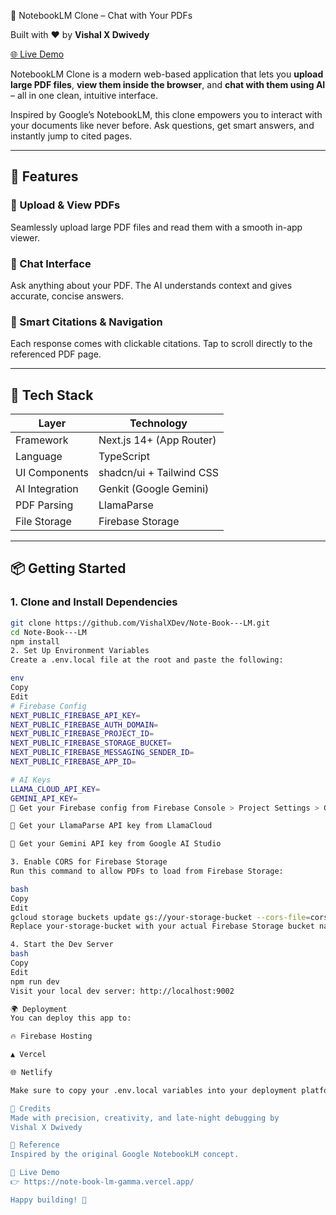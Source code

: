 📓 NotebookLM Clone – Chat with Your PDFs

Built with ❤️ by **Vishal X Dwivedy**

[🌐 Live Demo](https://note-book-lm-gamma.vercel.app/)

NotebookLM Clone is a modern web-based application that lets you **upload large PDF files**, **view them inside the browser**, and **chat with them using AI** – all in one clean, intuitive interface.

Inspired by Google’s NotebookLM, this clone empowers you to interact with your documents like never before. Ask questions, get smart answers, and instantly jump to cited pages.

---

## 🚀 Features

### 📁 Upload & View PDFs  
Seamlessly upload large PDF files and read them with a smooth in-app viewer.

### 💬 Chat Interface  
Ask anything about your PDF. The AI understands context and gives accurate, concise answers.

### 🔖 Smart Citations & Navigation  
Each response comes with clickable citations. Tap to scroll directly to the referenced PDF page.

---

## 🧰 Tech Stack

| Layer         | Technology                     |
| ------------- | ------------------------------ |
| Framework     | Next.js 14+ (App Router)       |
| Language      | TypeScript                     |
| UI Components | shadcn/ui + Tailwind CSS       |
| AI Integration| Genkit (Google Gemini)         |
| PDF Parsing   | LlamaParse                     |
| File Storage  | Firebase Storage               |

---

## 📦 Getting Started

### 1. Clone and Install Dependencies

```bash
git clone https://github.com/VishalXDev/Note-Book---LM.git
cd Note-Book---LM
npm install
2. Set Up Environment Variables
Create a .env.local file at the root and paste the following:

env
Copy
Edit
# Firebase Config
NEXT_PUBLIC_FIREBASE_API_KEY=
NEXT_PUBLIC_FIREBASE_AUTH_DOMAIN=
NEXT_PUBLIC_FIREBASE_PROJECT_ID=
NEXT_PUBLIC_FIREBASE_STORAGE_BUCKET=
NEXT_PUBLIC_FIREBASE_MESSAGING_SENDER_ID=
NEXT_PUBLIC_FIREBASE_APP_ID=

# AI Keys
LLAMA_CLOUD_API_KEY=
GEMINI_API_KEY=
🔑 Get your Firebase config from Firebase Console > Project Settings > General

🧠 Get your LlamaParse API key from LlamaCloud

🤖 Get your Gemini API key from Google AI Studio

3. Enable CORS for Firebase Storage
Run this command to allow PDFs to load from Firebase Storage:

bash
Copy
Edit
gcloud storage buckets update gs://your-storage-bucket --cors-file=cors.json
Replace your-storage-bucket with your actual Firebase Storage bucket name.

4. Start the Dev Server
bash
Copy
Edit
npm run dev
Visit your local dev server: http://localhost:9002

🌍 Deployment
You can deploy this app to:

🔥 Firebase Hosting

▲ Vercel

🌐 Netlify

Make sure to copy your .env.local variables into your deployment platform's environment settings.

📌 Credits
Made with precision, creativity, and late-night debugging by
Vishal X Dwivedy

🧠 Reference
Inspired by the original Google NotebookLM concept.

🔗 Live Demo
👉 https://note-book-lm-gamma.vercel.app/

Happy building! 🚀
